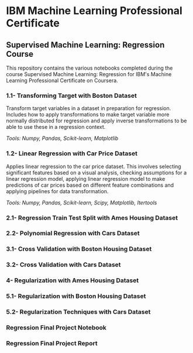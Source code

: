 # IBM Machine Learning Professional Certificate
## Supervised Machine Learning: Regression Course

This repository contains the various notebooks completed during the course Supervised Machine Learning: Regression for IBM's Machine Learning Professional Certificate on Coursera.

### 1.1- Transforming Target with Boston Dataset

Transform target variables in a dataset in preparation for regression. Includes how to apply transformations to make target variable more normally distributed for regression and apply inverse transformations to be able to use these in a regression context.

*Tools: Numpy, Pandas, Scikit-learn, Matplotlib*

### 1.2- Linear Regression with Car Price Dataset

Applies linear regression to the car price dataset. This involves selecting significant features based on a visual analysis, checking assumptions for a linear regression model, applying linear regression model to make predictions of car prices based on different feature combinations and applying pipelines for data transformation. 

*Tools: Numpy, Pandas, Scikit-learn, Scipy, Matplotlib, Itertools*

### 2.1- Regression Train Test Split with Ames Housing Dataset

### 2.2- Polynomial Regression with Cars Dataset

### 3.1- Cross Validation with Boston Housing Dataset

### 3.2- Cross Validation with Cars Dataset

### 4- Regularization with Ames Housing Dataset

### 5.1- Regularization with Boston Housing Dataset

### 5.2- Regularization Techniques with Cars Dataset

### Regression Final Project Notebook

### Regression Final Project Report
